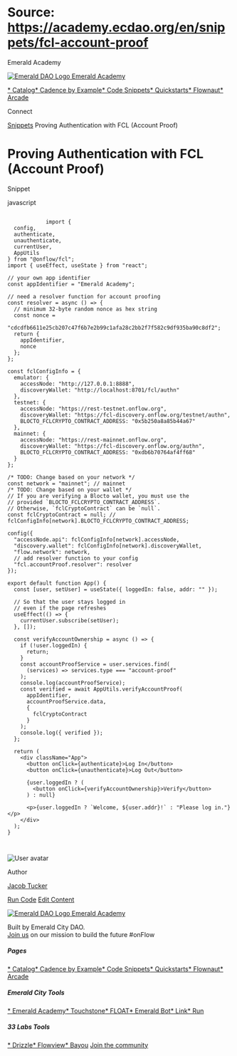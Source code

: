# Source: https://academy.ecdao.org/en/snippets/fcl-account-proof


















Emerald Academy


[![Emerald DAO Logo](/ea-logo.png)
Emerald Academy](/en/)

[* Catalog](/en/catalog)[* Cadence by Example](/en/cadence-by-example)[* Code Snippets](/en/snippets)[* Quickstarts](/en/quickstarts)[* Flownaut](https://flownaut.ecdao.org)[* Arcade](https://arcade.ecdao.org)

Connect



[Snippets](/en/snippets)
Proving Authentication with FCL (Account Proof)

# Proving Authentication with FCL (Account Proof)


Snippet



javascript
```
		
			import {
  config,
  authenticate,
  unauthenticate,
  currentUser,
  AppUtils
} from "@onflow/fcl";
import { useEffect, useState } from "react";

// your own app identifier
const appIdentifier = "Emerald Academy";

// need a resolver function for account proofing
const resolver = async () => {
  // minimum 32-byte random nonce as hex string
  const nonce =
    "cdcdfb6611e25cb207c47f6b7e2b99c1afa28c2bb2f7f582c9df935ba90c8df2";
  return {
    appIdentifier,
    nonce
  };
};

const fclConfigInfo = {
  emulator: {
    accessNode: "http://127.0.0.1:8888",
    discoveryWallet: "http://localhost:8701/fcl/authn"
  },
  testnet: {
    accessNode: "https://rest-testnet.onflow.org",
    discoveryWallet: "https://fcl-discovery.onflow.org/testnet/authn",
    BLOCTO_FCLCRYPTO_CONTRACT_ADDRESS: "0x5b250a8a85b44a67"
  },
  mainnet: {
    accessNode: "https://rest-mainnet.onflow.org",
    discoveryWallet: "https://fcl-discovery.onflow.org/authn",
    BLOCTO_FCLCRYPTO_CONTRACT_ADDRESS: "0xdb6b70764af4ff68"
  }
};

/* TODO: Change based on your network */
const network = "mainnet"; // mainnet
/* TODO: Change based on your wallet */
// If you are verifying a Blocto wallet, you must use the
// provided `BLOCTO_FCLCRYPTO_CONTRACT_ADDRESS`.
// Otherwise, `fclCryptoContract` can be `null`.
const fclCryptoContract = null; // fclConfigInfo[network].BLOCTO_FCLCRYPTO_CONTRACT_ADDRESS;

config({
  "accessNode.api": fclConfigInfo[network].accessNode,
  "discovery.wallet": fclConfigInfo[network].discoveryWallet,
  "flow.network": network,
  // add resolver function to your config
  "fcl.accountProof.resolver": resolver
});

export default function App() {
  const [user, setUser] = useState({ loggedIn: false, addr: "" });

  // So that the user stays logged in
  // even if the page refreshes
  useEffect(() => {
    currentUser.subscribe(setUser);
  }, []);

  const verifyAccountOwnership = async () => {
    if (!user.loggedIn) {
      return;
    }
    const accountProofService = user.services.find(
      (services) => services.type === "account-proof"
    );
    console.log(accountProofService);
    const verified = await AppUtils.verifyAccountProof(
      appIdentifier,
      accountProofService.data,
      {
        fclCryptoContract
      }
    );
    console.log({ verified });
  };

  return (
    <div className="App">
      <button onClick={authenticate}>Log In</button>
      <button onClick={unauthenticate}>Log Out</button>

      {user.loggedIn ? (
        <button onClick={verifyAccountOwnership}>Verify</button>
      ) : null}

      <p>{user.loggedIn ? `Welcome, ${user.addr}!` : "Please log in."}</p>
    </div>
  );
}
		 
	
```


![User avatar](/avatars/jacob.jpeg)

Author

[Jacob Tucker](https://twitter.com/jacobmtucker)




[Run Code](https://codesandbox.io/s/fcl-account-proof-2dmv2m?file=/src/App.js)
[Edit Content](https://github.com/emerald-dao/emerald-academy-v2/tree/main/src/lib/content/snippets/fcl-account-proof/readme.md)


[![Emerald DAO Logo](/ea-logo.png)
Emerald Academy](/en/)

Built by Emerald City DAO.  
[Join us](https://discord.gg/emerald-city-906264258189332541) on our mission to build the future #onFlow


##### Pages

[* Catalog](/en/catalog)[* Cadence by Example](/en/cadence-by-example)[* Code Snippets](/en/snippets)[* Quickstarts](/en/quickstarts)[* Flownaut](https://flownaut.ecdao.org)[* Arcade](https://arcade.ecdao.org)
##### Emerald City Tools

[* Emerald Academy](https://academy.ecdao.org/)[* Touchstone](https://touchstone.city/)[* FLOAT](https://floats.city/)[* Emerald Bot](https://bot.ecdao.org/)[* Link](https://link.ecdao.org/)[* Run](https://run.ecdao.org/)
##### 33 Labs Tools

[* Drizzle](https://drizzle33.app/)[* Flowview](https://flowview.app/)[* Bayou](https://bayou33.app/)
[Join the community](https://discord.gg/emerald-city-906264258189332541)



